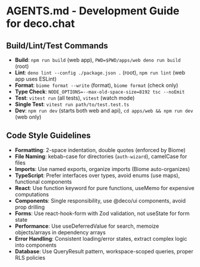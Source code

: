 # AGENTS.md - Development Guide for deco.chat

## Build/Lint/Test Commands
- **Build**: `npm run build` (web app), `PWD=$PWD/apps/web deno run build` (root)
- **Lint**: `deno lint --config ./package.json .` (root), `npm run lint` (web app uses ESLint)
- **Format**: `biome format --write` (format), `biome format` (check only)
- **Type Check**: `NODE_OPTIONS=--max-old-space-size=8192 tsc --noEmit`
- **Test**: `vitest run` (all tests), `vitest` (watch mode)
- **Single Test**: `vitest run path/to/test.test.ts`
- **Dev**: `npm run dev` (starts both web and api), `cd apps/web && npm run dev` (web only)

## Code Style Guidelines
- **Formatting**: 2-space indentation, double quotes (enforced by Biome)
- **File Naming**: kebab-case for directories (`auth-wizard`), camelCase for files
- **Imports**: Use named exports, organize imports (Biome auto-organizes)
- **TypeScript**: Prefer interfaces over types, avoid enums (use maps), functional components
- **React**: Use function keyword for pure functions, useMemo for expensive computations
- **Components**: Single responsibility, use @deco/ui components, avoid prop drilling
- **Forms**: Use react-hook-form with Zod validation, not useState for form state
- **Performance**: Use useDeferredValue for search, memoize objects/arrays in dependency arrays
- **Error Handling**: Consistent loading/error states, extract complex logic into components
- **Database**: Use QueryResult pattern, workspace-scoped queries, proper RLS policies